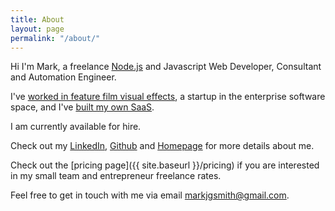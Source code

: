```yaml
---
title: About
layout: page
permalink: "/about/"
---
```


Hi I'm Mark, a freelance [Node.js](https://en.wikipedia.org/wiki/Node.js) and Javascript Web Developer, Consultant and Automation Engineer. 

I've [worked in feature film visual effects](https://blog.markjgsmith.com/2020/11/24/what-its-like-working-in-tech-in-the-visual-effects-industry.html), a startup in the enterprise software space, and I've [built my own SaaS](https://blog.markjgsmith.com/2020/11/26/looking-back-at-linkblogdotio.html).

I am currently available for hire.

Check out my [LinkedIn](https://www.linkedin.com/in/markjgsmith), [Github](https://github.com/mjgs) and [Homepage](https://markjgsmith.com) for more details about me.

Check out the [pricing page]({{ site.baseurl }}/pricing) if you are interested in my small team and entrepreneur freelance rates.

Feel free to get in touch with me via email markjgsmith@gmail.com.
